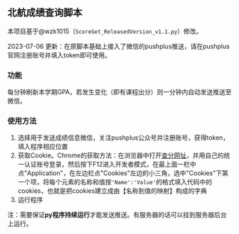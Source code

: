 ## 北航成绩查询脚本

本项目基于@wzk1015（`ScoreGet_ReleasedVersion_v1.1.py`）修改。

2023-07-06 更新：在原脚本基础上接入了微信的pushplus推送，请在pushplus官网注册账号并填入token即可使用。



### 功能

每分钟刷新本学期GPA，若发生变化（即有课程出分）则一分钟内自动发送推送至微信。



### 使用方法

1. 选择用于发送成绩信息微信，关注pushplus公众号并注册账号，获得token，填入程序相应位置
2. 获取Cookie。Chrome的获取方法：在浏览器中打开[查分网址](https://app.buaa.edu.cn/buaascore/wap/default/index)，并用自己的统一认证账号登录，然后按下F12进入开发者模式，在最上面一栏中点"Application"，在左边栏点"Cookies"左边的小三角，选中"Cookies"下第一个项，将每个元素的名称和值按`'Name':'Value'`的格式填入代码中的cookies，也就是把cookies建立成由【名称到值的映射】构成的字典
3. 运行程序



注：需要保证**py程序持续运行**才能发送推送。有服务器的话可以挂到服务器后台上运行。
